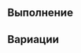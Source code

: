 <!-- TITLE: Бумеранг -->
<!-- SUBTITLE: Выход из латерала с перехватом руки, "калитка" -->

## Выполнение

## Вариации